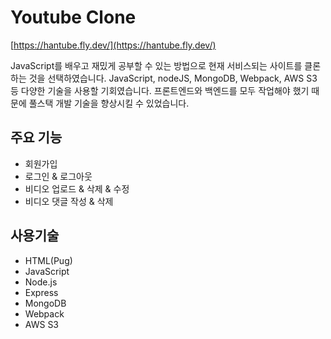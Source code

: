 # Youtube Clone

[https://hantube.fly.dev/](https://hantube.fly.dev/)

JavaScript를 배우고 재밌게 공부할 수 있는 방법으로 현재 서비스되는 사이트를 클론하는 것을 선택하였습니다.
JavaScript, nodeJS, MongoDB, Webpack, AWS S3 등 다양한 기술을 사용할 기회였습니다.
프론트엔드와 백엔드를 모두 작업해야 했기 때문에 풀스택 개발 기술을 향상시킬 수 있었습니다.

## 주요 기능

- 회원가입
- 로그인 & 로그아웃
- 비디오 업로드 & 삭제 & 수정
- 비디오 댓글 작성 & 삭제

## 사용기술

- HTML(Pug)
- JavaScript
- Node.js
- Express
- MongoDB
- Webpack
- AWS S3
